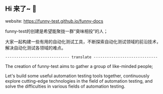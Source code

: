 ## Hi 来了~ 👋

website: https://funny-test.github.io/funny-docs

funny-test的创建是希望能聚拢一群“臭味相投”的人；

大家一起构建一些有用的自动化测试工具，不断探索自动化测试领域的前沿技术，解决自动化测试各领域的难点。

```
----------------------------- translate -----------------------------
````

The creation of funny-test aims to gather a group of like-minded people;

Let's build some useful automation testing tools together, continuously explore cutting-edge technologies in the field of automation testing, and solve the difficulties in various fields of automation testing.





<!--

**Here are some ideas to get you started:**

🙋‍♀️ A short introduction - what is your organization all about?
🌈 Contribution guidelines - how can the community get involved?
👩‍💻 Useful resources - where can the community find your docs? Is there anything else the community should know?
🍿 Fun facts - what does your team eat for breakfast?
🧙 Remember, you can do mighty things with the power of [Markdown](https://docs.github.com/github/writing-on-github/getting-started-with-writing-and-formatting-on-github/basic-writing-and-formatting-syntax)
-->
